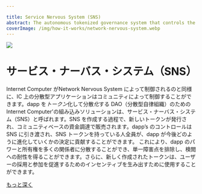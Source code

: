 ```yaml
---

title: Service Nervous System (SNS)
abstract: The autonomous tokenized governance system that controls the Internet Computer blockchain in a completely open, permissionless, and decentralized manner.
coverImage: /img/how-it-works/network-nervous-system.webp
---
```

![](/img/how-it-works/service-nervous-system.webp)

# サービス・ナーバス・システム（SNS）

Internet Computer がNetwork Nervous System によって制御されるのと同様に、IC 上の分散型アプリケーションはコミュニティによって制御することができます。dapp を*トークン*化して分散*化*する DAO（分散型自律組織）のためのInternet Computer'の組み込みソリューションは、サービス・ナーバス・システム（SNS）と呼ばれます。SNS を作成する過程で、新しいトークンが発行され、コミュニティベースの資金調達で販売されます。dapp’s のコントロールは SNS に引き渡され、SNS トークンを持っている人全員が、dapp が今後どのように進化していくかの決定に貢献することができます。
これにより、dapp のパワーと所有権を多くの関係者に分散することができ、単一障害点を排除し、検閲への耐性を得ることができます。さらに、新しく作成されたトークンは、ユーザーの採用と参加を促進するためのインセンティブを生み出すために使用することができます。

[もっと深く](/sns/)

<!---


![](/img/how-it-works/service-nervous-system.webp)

# Service Nervous System (SNS)

Similarly to how the Internet Computer is controlled by the Network Nervous System, a decentralized application on the IC can be controlled by a community. The Internet Computer’s built-in solution for a DAO (decentralized autonomous organization) that *tokenizes* and *decentralizes* a dapp is called the Service Nervous System (SNS). In the process of creating an SNS, new tokens are minted and sold in a community-based fundraising. The dapp’s control is handed over to the SNS and everyone who has SNS tokens can contribute to decisions on how the dapp evolves going forward. 
This allows distributing the power and ownership of the dapp over a number of parties, thereby eliminating single points of failure and gaining censorship resistance. Moreover, the newly created tokens can be used to create incentives to foster user adoption and participation.

[Go deeper](/sns/)

-->
